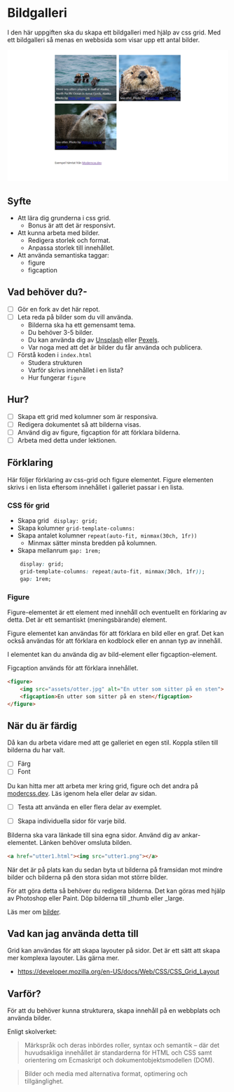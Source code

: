 # Bildgalleri

I den här uppgiften ska du skapa ett bildgalleri med hjälp av css grid. Med ett bildgalleri så menas en webbsida som visar upp ett antal bilder.

![Skärmdump](assets/otter-dump.png)

## Syfte

* Att lära dig grunderna i css grid.
    * Bonus är att det är responsivt.
* Att kunna arbeta med bilder.
    * Redigera storlek och format.
    * Anpassa storlek till innehållet.
* Att använda semantiska taggar:
    * figure
    * figcaption

## Vad behöver du?-

- [ ] Gör en fork av det här repot.
- [ ] Leta reda på bilder som du vill använda.
    * Bilderna ska ha ett gemensamt tema.
    * Du behöver 3-5 bilder.
    * Du kan använda dig av [Unsplash](https://unsplash.com/) eller [Pexels](https://www.pexels.com/).
    * Var noga med att det är bilder du får använda och publicera.
- [ ] Förstå koden i `index.html`
    * Studera strukturen
    * Varför skrivs innehållet i en lista?
    * Hur fungerar `figure`

## Hur?

- [ ] Skapa ett grid med kolumner som är responsiva.
- [ ] Redigera dokumentet så att bilderna visas.
- [ ] Använd dig av figure, figcaption för att förklara bilderna.
- [ ] Arbeta med detta under lektionen.

## Förklaring

Här följer förklaring av css-grid och figure elementet.
Figure elementen skrivs i en lista eftersom innehållet i galleriet passar i en lista.

### CSS för grid

* Skapa grid ` display: grid;`
* Skapa kolumner `grid-template-columns:`
* Skapa antalet kolumner  `repeat(auto-fit, minmax(30ch, 1fr))`
    * Minmax sätter minsta bredden på kolumnen.
* Skapa mellanrum `gap: 1rem;`

```css
    display: grid;
    grid-template-columns: repeat(auto-fit, minmax(30ch, 1fr));
    gap: 1rem;
```

### Figure

Figure-elementet är ett element med innehåll och eventuellt en förklaring av detta. Det är ett semantiskt (meningsbärande) element.

Figure elementet kan användas för att förklara en bild eller en graf. Det kan också användas för att förklara en kodblock eller en annan typ av innehåll.

I elementet kan du använda dig av bild-element eller figcaption-element.

Figcaption används för att förklara innehållet.

```html
<figure>
    <img src="assets/otter.jpg" alt="En utter som sitter på en sten">
    <figcaption>En utter som sitter på en sten</figcaption>
</figure>
```

## När du är färdig

Då kan du arbeta vidare med att ge galleriet en egen stil. Koppla stilen till bilderna du har valt.

- [ ] Färg
- [ ] Font

Du kan hitta mer att arbeta mer kring grid, figure och det andra på [modercss.dev](https://moderncss.dev/responsive-image-gallery-with-animated-captions/). Läs igenom hela eller delar av sidan.

- [ ] Testa att använda en eller flera delar av exemplet.

- [ ] Skapa individuella sidor för varje bild.

Bilderna ska vara länkade till sina egna sidor. Använd dig av ankar-elementet. Länken behöver omsluta bilden.

```html
<a href="utter1.html"><img src="utter1.png"></a>
```

När det är på plats kan du sedan byta ut bilderna på framsidan mot mindre bilder och bilderna på den stora sidan mot större bilder.

För att göra detta så behöver du redigera bilderna. Det kan göras med hjälp av Photoshop eller Paint. Döp bilderna till _thumb eller _large.

Läs mer om [bilder](https://webbutveckling.jensa.dev/media/bilder/).

## Vad kan jag använda detta till

Grid kan användas för att skapa layouter på sidor. Det är ett sätt att skapa mer komplexa layouter. Läs gärna mer.

* https://developer.mozilla.org/en-US/docs/Web/CSS/CSS_Grid_Layout

## Varför?

För att du behöver kunna strukturera, skapa innehåll på en webbplats och använda bilder.

Enligt skolverket:

> Märkspråk och deras inbördes roller, syntax och semantik – där det huvudsakliga innehållet är standarderna för HTML och CSS samt orientering om Ecmaskript och dokumentobjektsmodellen (DOM).

> Bilder och media med alternativa format, optimering och tillgänglighet.